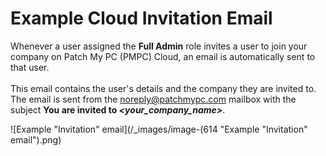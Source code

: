 # Example Cloud Invitation Email

Whenever a user assigned the **Full Admin** role invites a user to join your company on Patch My PC (PMPC) Cloud, an email is automatically sent to that user.\
\
This email contains the user's details and the company they are invited to. The email is sent from the [noreply@patchmypc.com](mailto:noreply@patchmypc.com) mailbox with the subject **You are invited to&#x20;**_**\<your\_company\_name>**_.

![Example "Invitation" email](/_images/image-(614 "Example \"Invitation\" email").png)